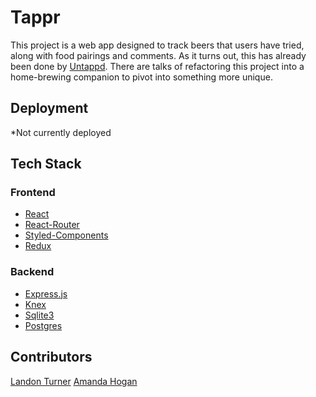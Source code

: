 # Tappr

This project is a web app designed to track beers that users have tried, along with food pairings and comments. As it turns out, this has already been done by [Untappd](https://untappd.com/). There are talks of refactoring this project into a home-brewing companion to pivot into something more unique.

## Deployment

*Not currently deployed

## Tech Stack

### Frontend
* [React](https://reactjs.org/)
* [React-Router](https://reactrouter.com/web/guides/quick-start)
* [Styled-Components](https://styled-components.com/)
* [Redux](https://redux.js.org/introduction/getting-started)
### Backend
* [Express.js](https://expressjs.com/)
* [Knex](http://knexjs.org/)
* [Sqlite3](https://www.sqlite.org/index.html)
* [Postgres](https://www.postgresql.org/)

## Contributors

[Landon Turner](https://github.com/landoDev)
[Amanda Hogan](https://github.com/anhogan)
